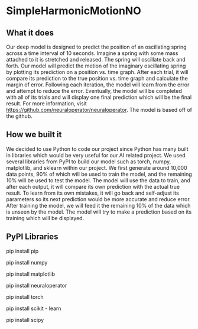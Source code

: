 # SimpleHarmonicMotionNO
## What it does
Our deep model is designed to predict the position of an oscillating spring across a time interval of 10 seconds. Imagine a spring with some mass attached to it is stretched and released. The spring will oscillate back and forth. Our model will predict the motion of the imaginary oscillating spring by plotting its prediction on a position vs. time graph. After each trial, it will compare its prediction to the true position vs. time graph and calculate the margin of error. Following each iteration, the model will learn from the error and attempt to reduce the error. Eventually, the model will be completed with all of its trials and will display one final prediction which will be the final result. For more information, visit https://github.com/neuraloperator/neuraloperator. The model is based off of the github.
## How we built it
We decided to use Python to code our project since Python has many built in libraries which would be very useful for our AI related project. We used several libraries from PyPI to build our model such as torch, numpy, matplotlib, and sklearn within our project. We first generate around 10,000 data points, 90% of which will be used to train the model, and the remaining 10% will be used to test the model. The model will use the data to train, and after each output, it will compare its own prediction with the actual true result. To learn from its own mistakes, it will go back and self-adjust its parameters so its next prediction would be more accurate and reduce error. After training the model, we will feed it the remaining 10% of the data which is unseen by the model. The model will try to make a prediction based on its training which will be displayed.
## PyPI Libraries
pip install pip

pip install numpy

pip install matplotlib

pip install neuraloperator

pip install torch

pip install scikit - learn

pip install scipy
